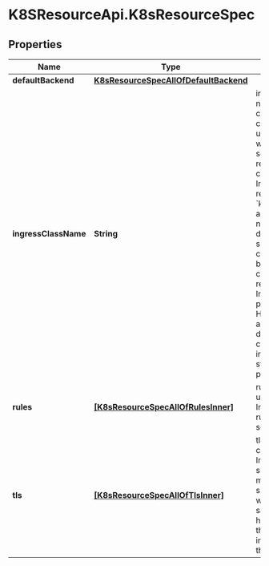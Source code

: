 # K8SResourceApi.K8sResourceSpec

## Properties

Name | Type | Description | Notes
------------ | ------------- | ------------- | -------------
**defaultBackend** | [**K8sResourceSpecAllOfDefaultBackend**](K8sResourceSpecAllOfDefaultBackend.md) |  | [optional] 
**ingressClassName** | **String** | ingressClassName is the name of an IngressClass cluster resource. Ingress controller implementations use this field to know whether they should be serving this Ingress resource, by a transitive connection (controller -&gt; IngressClass -&gt; Ingress resource). Although the &#x60;kubernetes.io/ingress.class&#x60; annotation (simple constant name) was never formally defined, it was widely supported by Ingress controllers to create a direct binding between Ingress controller and Ingress resources. Newly created Ingress resources should prefer using the field. However, even though the annotation is officially deprecated, for backwards compatibility reasons, ingress controllers should still honor that annotation if present. | [optional] 
**rules** | [**[K8sResourceSpecAllOfRulesInner]**](K8sResourceSpecAllOfRulesInner.md) | rules is a list of host rules used to configure the Ingress. If unspecified, or no rule matches, all traffic is sent to the default backend. | [optional] 
**tls** | [**[K8sResourceSpecAllOfTlsInner]**](K8sResourceSpecAllOfTlsInner.md) | tls represents the TLS configuration. Currently the Ingress only supports a single TLS port, 443. If multiple members of this list specify different hosts, they will be multiplexed on the same port according to the hostname specified through the SNI TLS extension, if the ingress controller fulfilling the ingress supports SNI. | [optional] 


